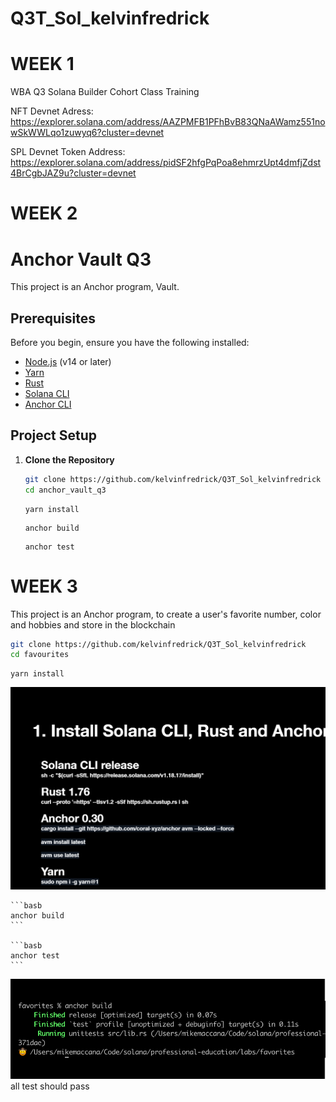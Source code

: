 # Q3T_Sol_kelvinfredrick

# WEEK 1
WBA Q3 Solana Builder Cohort Class Training

NFT Devnet Adress: https://explorer.solana.com/address/AAZPMFB1PFhBvB83QNaAWamz551nowSkWWLqo1zuwyq6?cluster=devnet

SPL Devnet Token Address: https://explorer.solana.com/address/pidSF2hfgPqPoa8ehmrzUpt4dmfjZdst4BrCgbJAZ9u?cluster=devnet

# WEEK 2

# Anchor Vault Q3

This project is an Anchor program, Vault.

## Prerequisites

Before you begin, ensure you have the following installed:

- [Node.js](https://nodejs.org/) (v14 or later)
- [Yarn](https://yarnpkg.com/)
- [Rust](https://www.rust-lang.org/tools/install)
- [Solana CLI](https://docs.solana.com/cli/install-solana-cli-tools)
- [Anchor CLI](https://project-serum.github.io/anchor/getting-started/installation.html)

## Project Setup

1. **Clone the Repository**

   ```bash
   git clone https://github.com/kelvinfredrick/Q3T_Sol_kelvinfredrick
   cd anchor_vault_q3
   ```

   ```basb
   yarn install
    ```

    ```basb
    anchor build
    ```

    ```basb
    anchor test
    ```

# WEEK 3

This project is an Anchor program, to create a user's favorite number, color and hobbies and store in the blockchain

   ```bash
   git clone https://github.com/kelvinfredrick/Q3T_Sol_kelvinfredrick
   cd favourites
   ```

   ```basb
   yarn install
   ```

![installation process](favourites/asset/install.png)


    ```basb
    anchor build
    ```

    ```basb
    anchor test
    ```
![installation process](favourites/asset/test.png)
all test should pass
